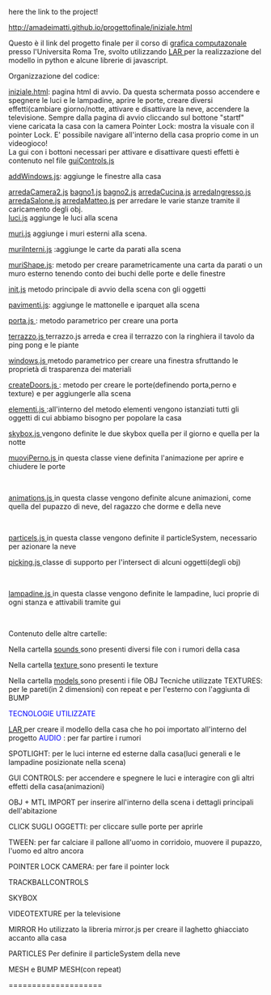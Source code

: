 
here the link to the project!

http://amadeimatti.github.io/progettofinale/iniziale.html

Questo è il link del progetto finale per il corso di <a href="http://cvdlab.org/"> grafica computazonale </a> presso l'Universita Roma Tre, svolto utilizzando <a href="https://github.com/cvdlab/lar-cc-js"> LAR </a> per la realizzazione del modello in python e alcune librerie di javascript.





Organizzazione del codice: </br>

<a href="https://github.com/cvdlab-cg/439466/blob/master/September2014/WebContent/iniziale.html">iniziale.html</a>: pagina html di avvio. Da questa schermata posso accendere e spegnere le luci e le lampadine, aprire le porte, creare diversi effetti(cambiare giorno/notte, attivare e disattivare la neve, accendere la televisione.
Sempre dalla pagina di avvio cliccando sul bottone "startf" viene caricata la casa con la camera Pointer Lock: mostra la visuale con il pointer Lock. E' possibile navigare all'interno della casa proprio come in un videogioco! </br>
La gui con i bottoni necessari per attivare e disattivare questi effetti è contenuto nel file
<a href="https://github.com/cvdlab-cg/439466/blob/master/September2014/WebContent/assets/script/guiControls.js">guiControls.js</a> </br>

<a href="https://github.com/cvdlab-cg/439466/blob/master/September2014/WebContent/assets/script/addWindows.js">addWindows.js</a>: aggiunge le finestre alla casa </br>

<a href="https://github.com/cvdlab-cg/439466/blob/master/September2014/WebContent/assets/script/arredaCamera2.js">arredaCamera2.js</a>
<a href="https://github.com/cvdlab-cg/439466/blob/master/September2014/WebContent/assets/script/bagno1.js">bagno1.js</a>
<a href="https://github.com/cvdlab-cg/439466/blob/master/September2014/WebContent/assets/script/bagno2.js">bagno2.js</a>
<a href="https://github.com/cvdlab-cg/439466/blob/master/September2014/WebContent/assets/script/arredaCucina.js">arredaCucina.js</a>
<a href="https://github.com/cvdlab-cg/439466/blob/master/September2014/WebContent/assets/script/arredaIngresso.js">arredaIngresso.js</a>
<a href="https://github.com/cvdlab-cg/439466/blob/master/September2014/WebContent/assets/script/arredaSalone.js">arredaSalone.js</a> 
<a href="https://github.com/cvdlab-cg/439466/blob/master/September2014/WebContent/assets/script/arredaMatteo.js">arredaMatteo.js</a> per arredare le varie stanze tramite il caricamento degli obj. </br>
<a href="https://github.com/cvdlab-cg/439466/blob/master/September2014/WebContent/assets/script/luci.js">luci.js</a> aggiunge le luci alla scena </br>

<a href="https://github.com/cvdlab-cg/439466/blob/master/September2014/WebContent/assets/script/muri.js">muri.js</a>
aggiunge i muri esterni alla scena. </br>

 <a href="https://github.com/cvdlab-cg/439466/blob/master/September2014/WebContent/assets/script/muriInterni.js">muriInterni.js</a> :aggiunge le carte da parati alla scena
</br>

<a href="https://github.com/cvdlab-cg/439466/blob/master/September2014/WebContent/assets/script/muriShape.js">muriShape.js</a>: metodo per creare parametricamente una carta da parati o un muro esterno tenendo conto dei buchi delle porte e delle finestre </br>


<a href="https://github.com/cvdlab-cg/439466/blob/master/September2014/WebContent/assets/script/CopiaNoTelecamera.js">init.js</a> metodo principale di avvio della scena con gli oggetti </br>

<a href="https://github.com/cvdlab-cg/439466/blob/master/September2014/WebContent/assets/script/pavimenti.js">pavimenti.js</a>: aggiunge le mattonelle e iparquet alla scena </br>

<a href="https://github.com/cvdlab-cg/439466/blob/master/September2014/WebContent/assets/script/porta.js">porta.js </a>: metodo parametrico per creare una porta </br>

<a href="https://github.com/cvdlab-cg/439466/blob/master/September2014/WebContent/assets/script/terrazzo.js"> terrazzo.js </a>
terrazzo.js arreda e crea il terrazzo con la ringhiera il tavolo da ping pong e le piante </br>

<a href="https://github.com/cvdlab-cg/439466/blob/master/September2014/WebContent/assets/script/windows.js"> windows.js </a> metodo parametrico per creare una finestra sfruttando le proprietà di trasparenza dei materiali </br>

<a href="https://github.com/cvdlab-cg/439466/blob/master/September2014/WebContent/assets/script/createDoors.js">createDoors.js </a>: metodo per creare le porte(definendo porta,perno e texture) e per aggiungerle alla scena </br>

<a href="https://github.com/cvdlab-cg/439466/blob/master/September2014/WebContent/assets/script/elementi.js"> elementi.js </a>
:all'interno del metodo elementi vengono istanziati tutti gli oggetti di cui abbiamo bisogno per popolare la casa
</br>

<a href="https://github.com/cvdlab-cg/439466/blob/master/September2014/WebContent/assets/script/skybox.js"> skybox.js </a>
vengono definite le due skybox quella per il giorno e quella per la notte 
</br>

<a href="https://github.com/cvdlab-cg/439466/blob/master/September2014/WebContent/assets/script/muoviPerno.js"> muoviPerno.js </a> in questa classe viene definita l'animazione per aprire e chiudere le porte

</br>


<a href="https://github.com/cvdlab-cg/439466/blob/master/September2014/WebContent/assets/script/animations.js"> animations.js </a> in questa classe vengono definite alcune animazioni, come quella del pupazzo di neve, del ragazzo che dorme e della neve

</br>

<a href="https://github.com/cvdlab-cg/439466/blob/master/September2014/WebContent/assets/script/particels.js"> particels.js </a> in questa classe vengono definite il particleSystem, necessario per azionare la neve 
</br>

<a href="https://github.com/cvdlab-cg/439466/blob/master/September2014/WebContent/assets/script/picking.js"> picking.js </a> classe di supporto per l'intersect di alcuni oggetti(degli obj)

</br>

<a href="https://github.com/cvdlab-cg/439466/blob/master/September2014/WebContent/assets/script/lampadine.js"> lampadine.js </a> in questa classe vengono definite le lampadine, luci proprie di ogni stanza e attivabili tramite gui

</br>

Contenuto delle altre cartelle:

Nella cartella <a href="https://github.com/cvdlab-cg/439466/blob/master/September2014/WebContent/assets/sounds"> sounds </a> sono presenti diversi file con i rumori della casa
</br>

Nella cartella <a href="https://github.com/cvdlab-cg/439466/blob/master/September2014/WebContent/assets/texture"> texture </a> sono presenti le texture  </br>

Nella cartella <a href="https://github.com/cvdlab-cg/439466/blob/master/September2014/WebContent/assets/models"> models </a> sono presenti i file OBJ Tecniche utilizzate TEXTURES: per le pareti(in 2 dimensioni) con repeat e per l'esterno con l'aggiunta di BUMP 

<font color="blue"> TECNOLOGIE UTILIZZATE </font> </br>

<a href="https://github.com/cvdlab/lar-cc-js"> LAR </a> per creare il modello della casa che ho poi importato all'interno del progetto
<font color="blue"> AUDIO </font>: per far partire i rumori
</br>

SPOTLIGHT: per le luci interne ed esterne dalla casa(luci generali e le lampadine posizionate nella scena)
</br>

GUI CONTROLS: per accendere e spegnere le luci e interagire con gli altri effetti della casa(animazioni)
</br>

OBJ + MTL IMPORT per inserire all'interno della scena i dettagli principali dell'abitazione
</br>

CLICK SUGLI OGGETTI: per cliccare sulle porte per aprirle </br>

TWEEN: per far calciare il pallone all'uomo in corridoio, muovere il pupazzo, l'uomo ed altro ancora </br>

POINTER LOCK CAMERA: per fare il pointer lock </br>

TRACKBALLCONTROLS </br>

SKYBOX </br>

VIDEOTEXTURE per la televisione </br>

MIRROR Ho utilizzato la libreria mirror.js per creare il laghetto ghiacciato accanto alla casa </br>

PARTICLES Per definire il particleSystem della neve

MESH e BUMP MESH(con repeat)

 
 
 


====================
